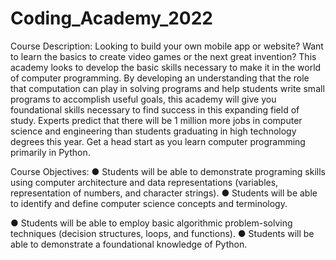# Coding_Academy_2022


Course Description: Looking to build your own mobile app or website? Want to learn the basics to create video games or the next great invention?
This academy looks to develop the basic skills necessary to make it in the world of computer
programming. By developing an understanding that the role that computation can play in
solving programs and help students write small programs to accomplish useful goals, this
academy will give you foundational skills necessary to find success in this expanding field of
study. Experts predict that there will be 1 million more jobs in computer science and
engineering than students graduating in high technology degrees this year. Get a head start
as you learn computer programming primarily in Python.

Course Objectives:
● Students will be able to demonstrate programing skills using computer architecture and data
representations (variables, representation of numbers, and character strings).
● Students will be able to identify and define computer science concepts and terminology.

● Students will be able to employ basic algorithmic problem-solving techniques (decision
structures, loops, and functions).
● Students will be able to demonstrate a foundational knowledge of Python.
